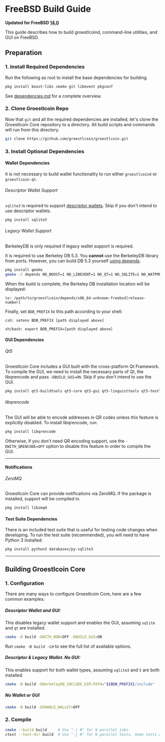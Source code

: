 # FreeBSD Build Guide

**Updated for FreeBSD [14.0](https://www.freebsd.org/releases/14.0R/announce/)**

This guide describes how to build groestlcoind, command-line utilities, and GUI on FreeBSD.

## Preparation

### 1. Install Required Dependencies
Run the following as root to install the base dependencies for building.

```bash
pkg install boost-libs cmake git libevent pkgconf
```

See [dependencies.md](dependencies.md) for a complete overview.

### 2. Clone Groestlcoin Repo
Now that `git` and all the required dependencies are installed, let's clone the Groestlcoin Core repository to a directory. All build scripts and commands will run from this directory.
```bash
git clone https://github.com/groestlcoin/groestlcoin.git
```

### 3. Install Optional Dependencies

#### Wallet Dependencies
It is not necessary to build wallet functionality to run either `groestlcoind` or `groestlcoin-qt`.

###### Descriptor Wallet Support

`sqlite3` is required to support [descriptor wallets](descriptors.md).
Skip if you don't intend to use descriptor wallets.
```bash
pkg install sqlite3
```

###### Legacy Wallet Support
BerkeleyDB is only required if legacy wallet support is required.

It is required to use Berkeley DB 5.3. You **cannot** use the BerkeleyDB library
from ports. However, you can build DB 5.3 yourself [using depends](/depends).

```bash
pkg install gmake
gmake -C depends NO_BOOST=1 NO_LIBEVENT=1 NO_QT=1 NO_SQLITE=1 NO_NATPMP=1 NO_UPNP=1 NO_ZMQ=1 NO_USDT=1
```

When the build is complete, the Berkeley DB installation location will be displayed:

```
to: /path/to/groestlcoin/depends/x86_64-unknown-freebsd[release-number]
```

Finally, set `BDB_PREFIX` to this path according to your shell:

```
csh: setenv BDB_PREFIX [path displayed above]
```

```
sh/bash: export BDB_PREFIX=[path displayed above]
```

#### GUI Dependencies
###### Qt5

Groestlcoin Core includes a GUI built with the cross-platform Qt Framework. To compile the GUI, we need to install
the necessary parts of Qt, the libqrencode and pass `-DBUILD_GUI=ON`. Skip if you don't intend to use the GUI.

```bash
pkg install qt5-buildtools qt5-core qt5-gui qt5-linguisttools qt5-testlib qt5-widgets
```

###### libqrencode

The GUI will be able to encode addresses in QR codes unless this feature is explicitly disabled. To install libqrencode, run:

```bash
pkg install libqrencode
```

Otherwise, if you don't need QR encoding support, use the `-DWITH_QRENCODE=OFF` option to disable this feature in order to compile the GUI.

---

#### Notifications
###### ZeroMQ

Groestlcoin Core can provide notifications via ZeroMQ. If the package is installed, support will be compiled in.
```bash
pkg install libzmq4
```

#### Test Suite Dependencies
There is an included test suite that is useful for testing code changes when developing.
To run the test suite (recommended), you will need to have Python 3 installed:

```bash
pkg install python3 databases/py-sqlite3
```
---

## Building Groestlcoin Core

### 1. Configuration

There are many ways to configure Groestlcoin Core, here are a few common examples:

##### Descriptor Wallet and GUI:
This disables legacy wallet support and enables the GUI, assuming `sqlite` and `qt` are installed.
```bash
cmake -B build -DWITH_BDB=OFF -DBUILD_GUI=ON
```

Run `cmake -B build -LH` to see the full list of available options.

##### Descriptor & Legacy Wallet. No GUI:
This enables support for both wallet types, assuming
`sqlite3` and `5` are both installed.
```bash
cmake -B build -DBerkeleyDB_INCLUDE_DIR:PATH="${BDB_PREFIX}/include"
```

##### No Wallet or GUI
```bash
cmake -B build -DENABLE_WALLET=OFF
```

### 2. Compile

```bash
cmake --build build     # Use "-j N" for N parallel jobs.
ctest --test-dir build  # Use "-j N" for N parallel tests. Some tests are disabled if Python 3 is not available.
```
